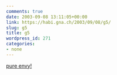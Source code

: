 ```yaml
---
comments: true
date: 2003-09-08 13:11:05+00:00
link: https://habi.gna.ch/2003/09/08/g5/
slug: g5
title: g5
wordpress_id: 271
categories:
- none
---
```


[pure envy!](http://www.billnoll.com/g5/)
